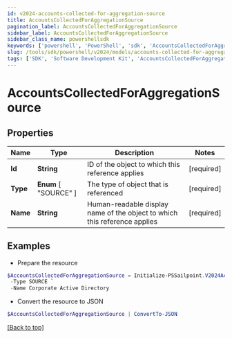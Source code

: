 ```yaml
---
id: v2024-accounts-collected-for-aggregation-source
title: AccountsCollectedForAggregationSource
pagination_label: AccountsCollectedForAggregationSource
sidebar_label: AccountsCollectedForAggregationSource
sidebar_class_name: powershellsdk
keywords: ['powershell', 'PowerShell', 'sdk', 'AccountsCollectedForAggregationSource'] 
slug: /tools/sdk/powershell/v2024/models/accounts-collected-for-aggregation-source
tags: ['SDK', 'Software Development Kit', 'AccountsCollectedForAggregationSource']
---
```



# AccountsCollectedForAggregationSource

## Properties

Name | Type | Description | Notes
------------ | ------------- | ------------- | -------------
**Id** |  **String** | ID of the object to which this reference applies | [required]
**Type** |   **Enum** [  "SOURCE" ] | The type of object that is referenced | [required]
**Name** |  **String** | Human-readable display name of the object to which this reference applies | [required]

## Examples

- Prepare the resource
```powershell
$AccountsCollectedForAggregationSource = Initialize-PSSailpoint.V2024AccountsCollectedForAggregationSource  -Id 4e4d982dddff4267ab12f0f1e72b5a6d `
 -Type SOURCE `
 -Name Corporate Active Directory
```

- Convert the resource to JSON
```powershell
$AccountsCollectedForAggregationSource | ConvertTo-JSON
```


[[Back to top]](#) 

